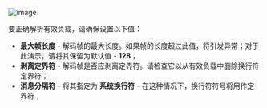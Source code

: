 ![image](/images/user-guide/integrations/tcp/tcp-handler-configuration-text.png)

要正确解析有效负载，请确保设置以下值：
- **最大帧长度** - 解码帧的最大长度。如果帧的长度超过此值，将引发异常；对于此演示，请将其保留为默认值 - **128**；
- **剥离定界符** - 解码帧是否应剥离定界符。请检查它以从有效负载中删除换行符定界符；
- **消息分隔符** - 将其指定为 **系统换行符** - 在这种情况下，换行符符号将用作定界符；